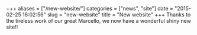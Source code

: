 +++
aliases = ["/new-website/"]
categories = ["news", "site"]
date = "2015-02-25 16:02:56"
slug = "new-website"
title = "New website"
+++
Thanks to the tireless work of our great Marcello, we now have a
wonderful shiny new site!!
